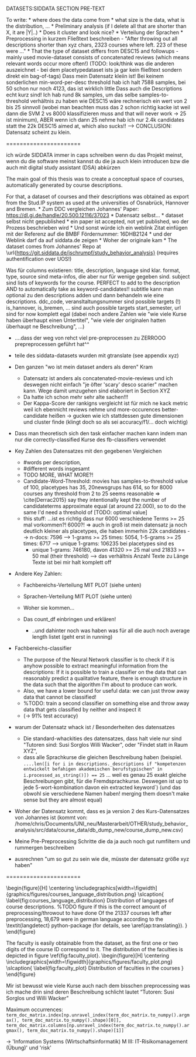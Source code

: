 DATASETS:SIDDATA SECTION PRE-TEXT

To write:
	* where does the data come from
	* what size is the data, what is the distribution, ...
	* Preliminary analysis (if I delete all that are shorter than X, it are |Y|..)
	* Does it cluster and look nice?
	* Verteilung der Sprachen
	* Preprocessing in kurzem Fließtext beschreiben - "After throwing out all descriptions shorter than xyz chars, 2323 courses where left. 223 of these were ..."
	* That the type of dataset differs from DESC15 and followups - mainly used movie-dataset consists of concatenated reviews (which means relevant words occur more often!) 
	    (TODO: look/think was die anderen auszeichnet - bei dem placetypedataset ists ja gar kein fließtext sondern direkt ein bag-of-tags)
	Dass mein Datensatz kleiin ist! Bei keinem sonderlichen min-word-per-desc threshold hab ich halt 7588 samples, bei 50 schon nur noch 4123, das ist wirklich little
	Dass auch die Descriptions echt kurz sind! Ich hab rund 8k samples, um das selbe samples-to-threshold verhältnis zu haben wie DESC15 wäre rechnerisch ein wert von 2 bis 25 sinnvoll (wobei man beachten muss das 2 schon richtig kacke ist weil dann die SVM 2 vs 8000 klassifizieren muss and that will never work -> 25 ist minimum), ABER wenn ich dann 25 nehme hab ich nur 2.4k candidates statt the 22k DESC15 aimed at, which also sucks!! --> CONCLUSION: Datensatz scheint zu klein.

======================

ich würde SIDDATA immer in caps schreiben wenn du das Projekt meinst, wenn du die software meinst kannst du die ja auch klein introducen bzw die auch mit digital study assistant (DSA) abkürzen

The main goal of this thesis was to create a conceptual space of courses, automatically generated by course descriptions.

For that, a dataset of courses and their descriptions was obtained as export from the Stud.IP system as used at the universities of Osnabrück, Hannover and Bremen.
	* Zum DDC vergleichen Johannes' Paper: https://dl.gi.de/handle/20.500.12116/37023
	* Datensatz selbst...
		* dataset selbst nicht gepublished
		* ein paper ist accepted, not yet published, wo der Prozess beschrieben wird
		* Und sonst würde ich ein weblink Zitat einfügen mit der Referenz auf die BMBF Fördernummer: 16DHB2124
		* und der Weblink darf da auf siddata.de zeigen
		* Woher der originale kam
		* The dataset comes from Johannes' Repo at \url{https://git.siddata.de/jschrumpf/study_behavior_analysis} (requires authentification over UOS!)

Was für columns existieren:
    title, description, language sind klar.
    format, type, source sind meta-infos, die aber nur für wenige gegeben sind.
    subject sind lists of keywords for the course. PERFECT to add to the description AND to automatically take as keyword-candidates!!
    subtitle kann man optional zu den descriptions adden und dann behandeln wie eine descriptions.
    ddc_code, veransltaltungsnummer sind possible targets (!)
    is_hannover, is_bremen, ... sind auch possible targets
    start_semester, url sind for now  komplett egal
    (dabei noch andere Zahlen wie "wie viele Kurse haben überhaupt einen Untertitel", "wie viele der originalen hatten überhaupt ne Beschreibung", ...)

* ....dass der weg von rehct viel pre-preprocessen zu ZERROOO prepreprocessen geführt hat^^

* teile des siddata-datasets wurden mit gtranslate (see appendix xyz)

* Den ganzen "wo ist mein dataset anders als deren" Kram
	* Datensatz ist anders als concatenated-movie-reviews und ich deswegen nicht einfach "je öfter 'scary' desco scarier" machen kann. Wege damit umzugehen sind elaboriert in Section XYZ
	* Da hatte ich schon mehr sehr alte sachen!!!
	* Der Kappa-Score der rankigns vergleicht ist für mich ne kack metric weil ich ebennicht reviews nehme und more-occurences better-candidate heißen -> gucken wie ich stattdessen gute dimensionen und cluster finde (klingt doch so als sei accuracy/f1/... doch wichtig)

* Dass man theoretisch sich den task einfacher machen kann indem man nur die correctly-classified Kurse des fb-classifiers verwendet

* Key Zahlen des Datensatzes mit den gegebenen Vergleichen
	* #words per description,
	* #different words insgesamt
	* TODO MORE, WHAT MORE?!
	* Candidate-Word-Threshold: movies has samples-to-threshold value of 100, placetypes has 35, 20newsgrups has 614, so for 8000 courses any threshold from 2 to 25 seems reasonable => \cite{Derrac2015} say they intentionally kept the number of candidateterms approximate equal (at around 22.000), so to do the same I'd need a threshold of [TODO: optimal value]
	* this stuff: 
		...ist es richtig dass nur 6000 verschiedene Terms >= 25 mal vorkommen?! 6000?!
		=> auch in groß ist mein datensatz ja noch deutlich kleiner als placetypes, die haben immerhin 22k candidates
		--> n-docs: 7596
		--> 1-grams >= 25 times: 5054, 1-5-grams >= 25 times: 6717
		--> unique 1-grams: 106235
		bei placetypes sind es 
		* unique 1-grams: 746180, davon 41320 >= 25 mal und 21833 >= 50 mal (their threshold)
		--> das verhältnis Anzahl Texte zu Länge Texte ist bei mir halt komplett off 


* Andere Key Zahlen: 
	* Fachbereichs-Verteilung MIT PLOT (siehe unten)
	* Sprachen-Verteilung MIT PLOT (siehe unten)

	* Woher sie kommen... 
	* Das count_df einbringen und erklären!
		* ..und dahinter noch was haben was für all die auch noch average length listet (geht erst in running)



* Fachbereichs-classifier
	* The purpose of the Neural Network classifier is to check if it is anyhow possible to extract meaningful information from the descriptions: If it is possible to train a classifier on the data that can reasonably predict a qualitative feature, there is enough structure in the data such that the algorithm I'm about to produce can work.
	* Also, we have a lower bound for useful data: we can just throw away data that cannot be classified!
	* %TODO: train a second classifier on something else and throw away data that gets classified by neither and inspect it
	* (-> 91\% test accuracy)


* warum der Datensatz whack ist / Besonderheiten des datensatzes
	* Die standard-whackities des datensatzes, dass halt viele nur sind "Tutoren sind: Susi Sorglos Willi Wacker", oder "Findet statt in Raum XYZ", 
	* dass alle Sprachkurse die gleichen Beschreibung haben (beispiel. `....len([i for i in descriptions._descriptions if "kompetenzen entwickelt befahigen akademischen berufstypischen" in i.processed_as_string()]) == 25`  ... weil es genau 25 exakt gleiche Beschreibungen gibt, für die Fremdsprachkurse. Deswegen ist up to jede 5-wort-kombination davon ein extracted keyword`) (und das obwohl sie verschiedene Namen haben! merging them doesn't make sense but they are almost equal)


* Woher der Datensatz kommt, dass es ja version 2 des Kurs-Datensatzes von Johannes ist (kommt von: /home/chris/Documents/UNI_neu/Masterarbeit/OTHER/study_behavior_analysis/src/data/course_data/db_dump_new/course_dump_new.csv)

* Meine Pre-Preprocessing Schritte die da ja auch noch gut rumfiltern und rummergen beschreiben

* ausrechnen "um so gut zu sein wie die, müsste der datensatz größe xyz haben"


======================



\begin{figure}[H]
	\centering
	\includegraphics[width=\figwidth]{graphics/figures/courses_language_distribution.png}
	\slcaption{
		\label{fig:courses_language_distribution}
		Distribution of languages of course descriptions.
		%TODO figure if this is the correct amount of preprocessing/throwout to have done
		Of the 21337 courses left after preprocessing, 18,679 were in german language according to the \textit{langdetect} python-package (for details, see \aref{ap:translating}).
		}
\end{figure}


The faculty is easily obtainable from the dataset, as the first one or two digits of the course ID correspond to it. The distribution of the faculties is depicted in figure \ref{fig:faculty_plot}.
\begin{figure}[H]
	\centering
	\includegraphics[width=\figwidth]{graphics/figures/faculty_plot.png}
	\slcaption{
		\label{fig:faculty_plot}
		Distribution of faculties in the courses
		}
\end{figure}


Mir ist bewusst wie viele Kurse auch nach dem bisschen preprocessing was ich mache drin sind deren Beschreibung schlicht lautet “Tutoren: Susi Sorglos und Willi Wacker”


Maximum occurrences:
`term_doc_matrix.index[np.unravel_index(term_doc_matrix.to_numpy().argmax(), term_doc_matrix.to_numpy().shape)[0]], term_doc_matrix.columns[np.unravel_index(term_doc_matrix.to_numpy().argmax(), term_doc_matrix.to_numpy().shape)[1]]`

→ 'Information Systems (Wirtschaftsinformatik) M III: IT-Risikomanagement (Übung)' und 'risk'